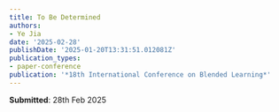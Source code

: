 ```yaml
---
title: To Be Determined
authors:
- Ye Jia
date: '2025-02-28'
publishDate: '2025-01-20T13:31:51.012081Z'
publication_types:
- paper-conference
publication: '*18th International Conference on Blended Learning*'
---
```

**Submitted**: 28th Feb 2025